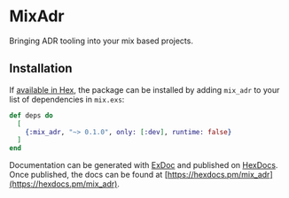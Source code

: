 # MixAdr

Bringing ADR tooling into your mix based projects.

## Installation

If [available in Hex](https://hex.pm/docs/publish), the package can be installed
by adding `mix_adr` to your list of dependencies in `mix.exs`:

```elixir
def deps do
  [
    {:mix_adr, "~> 0.1.0", only: [:dev], runtime: false}
  ]
end
```

Documentation can be generated with [ExDoc](https://github.com/elixir-lang/ex_doc)
and published on [HexDocs](https://hexdocs.pm). Once published, the docs can
be found at [https://hexdocs.pm/mix_adr](https://hexdocs.pm/mix_adr).

